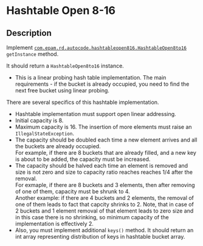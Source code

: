 # Hashtable Open 8-16

## Description 
Implement [`com.epam.rd.autocode.hashtableopen816.HashtableOpen8to16`](src/main/java/com/epam/rd/autocode/hashtableopen816/HashtableOpen8to16.java) `getInstance` method.

It should return a `HashtableOpen8to16` instance.
- This is a linear probing hash table implementation. The main requirements - if the bucket is already occupied, you need to find the next free bucket using linear probing.

There are several specifics of this hashtable implementation.
- Hashtable implementation must support open linear addressing.
- Initial capacity is 8.
- Maximum capacity is 16. The insertion of more elements must raise an `IllegalStateException`. 
- The capacity should be doubled each time a new element arrives and all the buckets are already occupied.\
    For example, if there are 8 buckets that are already filled, and a new key is about to be added, the capacity must be increased. 
- The capacity should be halved each time an element is removed and size is not zero and size to capacity ratio reaches reaches 1/4 after the removal.\
    For exmaple, if there are 8 buckets and 3 elements, then after removing of one of them, capacity must be shrunk to 4.\
    Another example: if there are 4 buckets and 2 elements, the removal of one of them leads to fact that capcity shrinks to 2.
    Note, that in case of 2 buckets and 1 element removal of that element leads to zero size and in this case there is no shrinking, so minimum capacity of the implementation is effectively 2.
- Also, you must implement additional `keys()` method. It should return an int array representing distribution of keys in hashtable bucket array.
